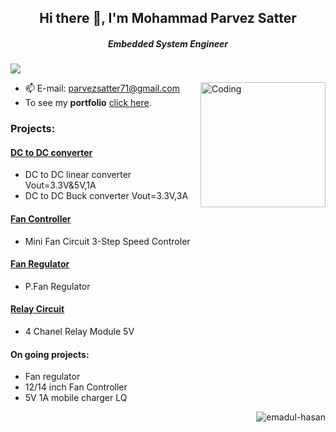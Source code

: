 <h2 align="center"> Hi there 👋, I'm Mohammad Parvez Satter</h2>

<h5 align="center">Embedded System Engineer </h5>

![](https://komarev.com/ghpvc/?username=emadul-hasan&color=blueviolet)

<img align="right" alt="Coding" width="200" src="https://user-images.githubusercontent.com/56286558/213905300-116e9c52-a77f-4d3d-9040-00535d7395c2.gif">

- 📫 E-mail: parvezsatter71@gmail.com
- To see my <b>portfolio</b> <a href="https://github.com/Parvez-Satter/Portfolio" target="_blank">click here</a>.

<h3 align="left">Projects:</h3>

<h4 align="left"><a href="https://github.com/Parvez-Satter/Portfolio?tab=readme-ov-file#dc-to-dc--converter" target="_blank">DC to DC converter</a> </h4>
<ul align="left">
  <li>DC to DC linear converter Vout=3.3V&5V,1A </li>
  <li>DC to DC Buck converter Vout=3.3V,3A </li>
</ul>

<h4 align="left"><a href="https://github.com/Parvez-Satter/Portfolio/blob/main/README.md#fan-controller" target="_blank">Fan Controller</a> </h4>
<ul align="left">
  <li>Mini Fan Circuit 3-Step Speed Controler</li>
</ul>

<h4 align="left"><a href="https://github.com/Parvez-Satter/Portfolio/blob/main/README.md#fan-regulator" target="_blank">Fan Regulator</a> </h4>
<ul align="left">
  <li>P.Fan Regulator </li>
</ul>

<h4 align="left"><a href="https://github.com/Parvez-Satter/Portfolio/blob/main/README.md#relay-circuit" target="_blank">Relay Circuit</a> </h4>
<ul align="left">
  <li>4 Chanel Relay Module 5V</li>
</ul>


<h4 align="left">On going projects:</h4>
<ul align="left">
  <li>Fan regulator</li>
  <li>12/14 inch Fan Controller</li>
  <li>5V 1A mobile charger LQ</li>
</ul>

<p><img align="right" src="https://github-readme-stats.vercel.app/api/top-langs?username=emadul-hasan&show_icons=true&locale=en&layout=compact" alt="emadul-hasan" /></p>
